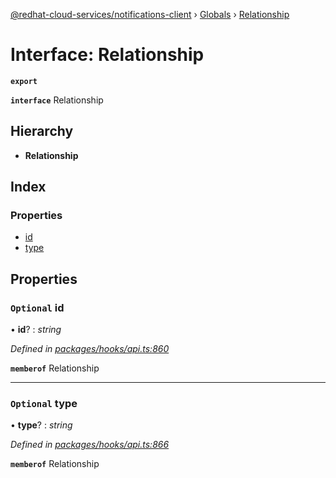 [@redhat-cloud-services/notifications-client](../README.md) › [Globals](../globals.md) › [Relationship](relationship.md)

# Interface: Relationship

**`export`** 

**`interface`** Relationship

## Hierarchy

* **Relationship**

## Index

### Properties

* [id](relationship.md#optional-id)
* [type](relationship.md#optional-type)

## Properties

### `Optional` id

• **id**? : *string*

*Defined in [packages/hooks/api.ts:860](https://github.com/RedHatInsights/javascript-clients/blob/master/packages/hooks/api.ts#L860)*

**`memberof`** Relationship

___

### `Optional` type

• **type**? : *string*

*Defined in [packages/hooks/api.ts:866](https://github.com/RedHatInsights/javascript-clients/blob/master/packages/hooks/api.ts#L866)*

**`memberof`** Relationship
